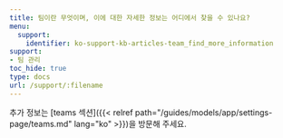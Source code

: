 ```yaml
---
title: 팀이란 무엇이며, 이에 대한 자세한 정보는 어디에서 찾을 수 있나요?
menu:
  support:
    identifier: ko-support-kb-articles-team_find_more_information
support:
- 팀 관리
toc_hide: true
type: docs
url: /support/:filename
---
```


추가 정보는 [teams 섹션]({{< relref path="/guides/models/app/settings-page/teams.md" lang="ko" >}})을 방문해 주세요.